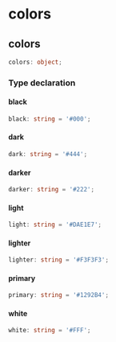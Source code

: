 # colors

## colors

```ts
colors: object;
```

### Type declaration

#### black

```ts
black: string = '#000';
```

#### dark

```ts
dark: string = '#444';
```

#### darker

```ts
darker: string = '#222';
```

#### light

```ts
light: string = '#DAE1E7';
```

#### lighter

```ts
lighter: string = '#F3F3F3';
```

#### primary

```ts
primary: string = '#1292B4';
```

#### white

```ts
white: string = '#FFF';
```
